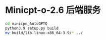 # Minicpt-o-2.6 后端服务

```bash
cd minicpm_AutoGPTQ
python3.9 setup.py build
mv build/lib.linux-x86_64-3.9/* ../
```
